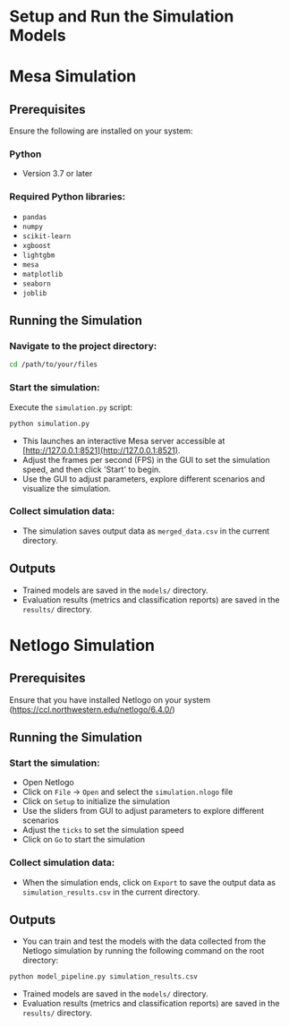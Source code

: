# Setup and Run the Simulation Models

# Mesa Simulation

## Prerequisites

Ensure the following are installed on your system:

### Python

- Version 3.7 or later

### Required Python libraries:

- `pandas`
- `numpy`
- `scikit-learn`
- `xgboost`
- `lightgbm`
- `mesa`
- `matplotlib`
- `seaborn`
- `joblib`

## Running the Simulation

### Navigate to the project directory:
```bash
cd /path/to/your/files
```

### Start the simulation:
Execute the `simulation.py` script:
```bash
python simulation.py
```
- This launches an interactive Mesa server accessible at [http://127.0.0.1:8521](http://127.0.0.1:8521).
- Adjust the frames per second (FPS) in the GUI to set the simulation speed, and then click 'Start' to begin.
- Use the GUI to adjust parameters, explore different scenarios and visualize the simulation.

### Collect simulation data:
- The simulation saves output data as `merged_data.csv` in the current directory.

## Outputs

- Trained models are saved in the `models/` directory.
- Evaluation results (metrics and classification reports) are saved in the `results/` directory.


# Netlogo Simulation

## Prerequisites

Ensure that you have installed Netlogo on your system (https://ccl.northwestern.edu/netlogo/6.4.0/)

## Running the Simulation

### Start the simulation:

- Open Netlogo
- Click on `File` -> `Open` and select the `simulation.nlogo` file
- Click on `Setup` to initialize the simulation
- Use the sliders from GUI to adjust parameters to explore different scenarios
- Adjust the `ticks` to set the simulation speed
- Click on `Go` to start the simulation

### Collect simulation data:
- When the simulation ends, click on `Export` to save the output data as `simulation_results.csv` in the current directory.

## Outputs

- You can train and test the models with the data collected from the Netlogo simulation by running the following command on the root directory:

```bash
python model_pipeline.py simulation_results.csv
```

- Trained models are saved in the `models/` directory.
- Evaluation results (metrics and classification reports) are saved in the `results/` directory.


